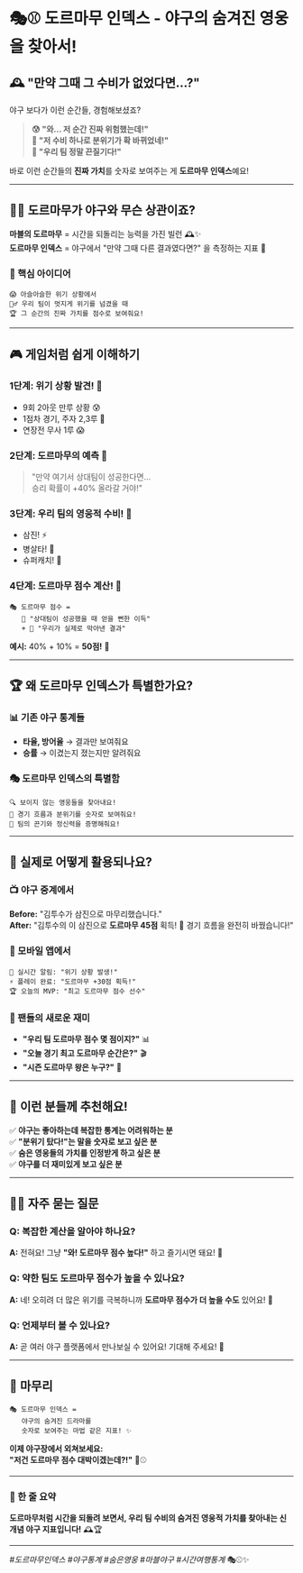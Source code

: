 # 🎭⚾️ 도르마무 인덱스 - 야구의 숨겨진 영웅을 찾아서! 

## 🕰️ "만약 그때 그 수비가 없었다면...?"

야구 보다가 이런 순간들, 경험해보셨죠?

> **😰 "와... 저 순간 진짜 위험했는데!"**  
> **🎉 "저 수비 하나로 분위기가 확 바뀌었네!"**  
> **💪 "우리 팀 정말 끈질기다!"**

바로 이런 순간들의 **진짜 가치**를 숫자로 보여주는 게 **도르마무 인덱스**예요! 

---

## 🦹‍♂️ 도르마무가 야구와 무슨 상관이죠?

**마블의 도르마무** = 시간을 되돌리는 능력을 가진 빌런 🕰️✨  
**도르마무 인덱스** = 야구에서 "만약 그때 다른 결과였다면?" 을 측정하는 지표 🔮

### 🎯 핵심 아이디어
```
😱 아슬아슬한 위기 상황에서
🦸‍♂️ 우리 팀이 멋지게 위기를 넘겼을 때
🏆 그 순간의 진짜 가치를 점수로 보여줘요!
```

---

## 🎮 게임처럼 쉽게 이해하기

### **1단계: 위기 상황 발견! 🚨**
- 9회 2아웃 만루 상황 😰
- 1점차 경기, 주자 2,3루 💓
- 연장전 무사 1루 😱

### **2단계: 도르마무의 예측 🔮**
> "만약 여기서 상대팀이 성공한다면...  
> 승리 확률이 +40% 올라갈 거야!" 

### **3단계: 우리 팀의 영웅적 수비! 💪**
- 삼진! ⚡️
- 병살타! 🥊  
- 슈퍼캐치! 🧤

### **4단계: 도르마무 점수 계산! 🎊**
```
🎭 도르마무 점수 = 
   💭 "상대팀이 성공했을 때 얻을 뻔한 이득"
   + 😤 "우리가 실제로 막아낸 결과"
```

**예시:** 40% + 10% = **50점!** 🌟

---

## 🏆 왜 도르마무 인덱스가 특별한가요?

### 📊 기존 야구 통계들
- **타율, 방어율** → 결과만 보여줘요
- **승률** → 이겼는지 졌는지만 알려줘요

### 🎭 도르마무 인덱스의 특별함
```
🔍 보이지 않는 영웅들을 찾아내요!
🌊 경기 흐름과 분위기를 숫자로 보여줘요!
💝 팀의 끈기와 정신력을 증명해줘요!
```

---

## 🎪 실제로 어떻게 활용되나요?

### 📺 야구 중계에서
**Before:** "김투수가 삼진으로 마무리했습니다."  
**After:** "김투수의 이 삼진으로 **도르마무 45점** 획득! 🎊 경기 흐름을 완전히 바꿨습니다!"

### 📱 모바일 앱에서
```
🚨 실시간 알림: "위기 상황 발생!"
⚡️ 플레이 완료: "도르마무 +30점 획득!"
🏆 오늘의 MVP: "최고 도르마무 점수 선수"
```

### 🎯 팬들의 새로운 재미
- **"우리 팀 도르마무 점수 몇 점이지?"** 📊
- **"오늘 경기 최고 도르마무 순간은?"** 🎬
- **"시즌 도르마무 왕은 누구?"** 👑

---

## 🤝 이런 분들께 추천해요!

✅ **야구는 좋아하는데 복잡한 통계는 어려워하는 분**  
✅ **"분위기 탔다!"는 말을 숫자로 보고 싶은 분**  
✅ **숨은 영웅들의 가치를 인정받게 하고 싶은 분**  
✅ **야구를 더 재미있게 보고 싶은 분**

---

## 🙋‍♀️ 자주 묻는 질문

### **Q: 복잡한 계산을 알아야 하나요?**
**A:** 전혀요! 그냥 **"와! 도르마무 점수 높다!"** 하고 즐기시면 돼요! 🎉

### **Q: 약한 팀도 도르마무 점수가 높을 수 있나요?**
**A:** 네! 오히려 더 많은 위기를 극복하니까 **도르마무 점수가 더 높을 수도** 있어요! 💪

### **Q: 언제부터 볼 수 있나요?**
**A:** 곧 여러 야구 플랫폼에서 만나보실 수 있어요! 기대해 주세요! 🚀

---

## 🎊 마무리

```
🎭 도르마무 인덱스 = 
   야구의 숨겨진 드라마를 
   숫자로 보여주는 마법 같은 지표! ✨
```

**이제 야구장에서 외쳐보세요:**  
**"저건 도르마무 점수 대박이겠는데?!"** 🎯⚾️

---

### 🌟 한 줄 요약
**도르마무처럼 시간을 되돌려 보면서, 우리 팀 수비의 숨겨진 영웅적 가치를 찾아내는 신개념 야구 지표입니다!** 🕰️🏆

---

*#도르마무인덱스 #야구통계 #숨은영웅 #마블야구 #시간여행통계* 🎭⚾️✨
